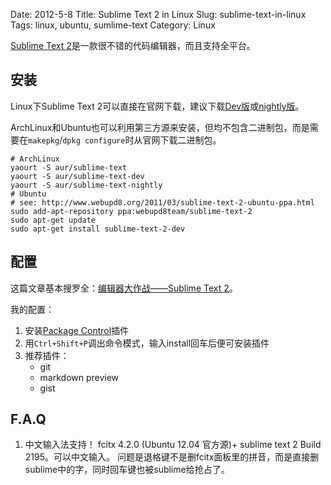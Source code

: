 Date: 2012-5-8
Title: Sublime Text 2 in Linux
Slug: sublime-text-in-linux
Tags: linux, ubuntu, sumlime-text
Category: Linux

[Sublime Text 2][sublime-text-2]是一款很不错的代码编辑器，而且支持全平台。

安装
----
Linux下Sublime Text 2可以直接在官网下载，建议下载[Dev版][dev]或[nightly版][nightly]。

ArchLinux和Ubuntu也可以利用第三方源来安装，但均不包含二进制包，而是需要在`makepkg`/`dpkg configure`时从官网下载二进制包。

    # ArchLinux
    yaourt -S aur/sublime-text
    yaourt -S aur/sublime-text-dev
    yaourt -S aur/sublime-text-nightly
    # Ubuntu
    # see: http://www.webupd8.org/2011/03/sublime-text-2-ubuntu-ppa.html
    sudo add-apt-repository ppa:webupd8team/sublime-text-2
    sudo apt-get update
    sudo apt-get install sublime-text-2-dev

配置
----

这篇文章基本搜罗全：[编辑器大作战——Sublime Text 2][1]。

我的配置：

1. 安装[Package Control][2]插件
2. 用`Ctrl+Shift+P`调出命令模式，输入install回车后便可安装插件
3. 推荐插件：
    * git
    * markdown preview
    * gist

F.A.Q
-----

1. 中文输入法支持！
    fcitx 4.2.0 (Ubuntu 12.04 官方源)+ sublime text 2 Build 2195。可以中文输入。
    问题是退格键不是删fcitx面板里的拼音，而是直接删sublime中的字，同时回车键也被sublime给抢占了。


[sublime-text-2]: http://www.sublimetext.com/
[dev]: http://www.sublimetext.com/dev
[nightly]: http://www.sublimetext.com/nightly
[1]: http://ruby-china.org/topics/3107
[2]: http://wbond.net/sublime_packages/package_control/installation
